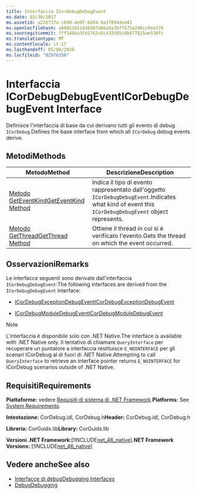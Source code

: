 ```yaml
---
title: Interfaccia ICorDebugDebugEvent
ms.date: 03/30/2017
ms.assetid: a226737a-cb99-4e97-bd94-9a37094ded41
ms.openlocfilehash: a66012651d4b307d06a5a3bff675a248cc0ee376
ms.sourcegitcommit: fff146ba3fd1762c8c432d95c8b877825ae536fc
ms.translationtype: MT
ms.contentlocale: it-IT
ms.lasthandoff: 05/08/2020
ms.locfileid: "82976356"
---
```

# <a name="icordebugdebugevent-interface"></a><span data-ttu-id="7a81a-102">Interfaccia ICorDebugDebugEvent</span><span class="sxs-lookup"><span data-stu-id="7a81a-102">ICorDebugDebugEvent Interface</span></span>
<span data-ttu-id="7a81a-103">Definisce l'interfaccia di base da cui derivano tutti gli evento di debug `ICorDebug`.</span><span class="sxs-lookup"><span data-stu-id="7a81a-103">Defines the base interface from which all `ICorDebug` debug events derive.</span></span>  
  
## <a name="methods"></a><span data-ttu-id="7a81a-104">Metodi</span><span class="sxs-lookup"><span data-stu-id="7a81a-104">Methods</span></span>  
  
|<span data-ttu-id="7a81a-105">Metodo</span><span class="sxs-lookup"><span data-stu-id="7a81a-105">Method</span></span>|<span data-ttu-id="7a81a-106">Descrizione</span><span class="sxs-lookup"><span data-stu-id="7a81a-106">Description</span></span>|  
|------------|-----------------|  
|[<span data-ttu-id="7a81a-107">Metodo GetEventKind</span><span class="sxs-lookup"><span data-stu-id="7a81a-107">GetEventKind Method</span></span>](icordebugdebugevent-geteventkind-method.md)|<span data-ttu-id="7a81a-108">Indica il tipo di evento rappresentato dall'oggetto `ICorDebugDebugEvent`.</span><span class="sxs-lookup"><span data-stu-id="7a81a-108">Indicates what kind of event this `ICorDebugDebugEvent` object represents.</span></span>|  
|[<span data-ttu-id="7a81a-109">Metodo GetThread</span><span class="sxs-lookup"><span data-stu-id="7a81a-109">GetThread Method</span></span>](icordebugdebugevent-getthread-method.md)|<span data-ttu-id="7a81a-110">Ottiene il thread in cui si è verificato l'evento.</span><span class="sxs-lookup"><span data-stu-id="7a81a-110">Gets the thread on which the event occurred.</span></span>|  
  
## <a name="remarks"></a><span data-ttu-id="7a81a-111">Osservazioni</span><span class="sxs-lookup"><span data-stu-id="7a81a-111">Remarks</span></span>  
 <span data-ttu-id="7a81a-112">Le interfacce seguenti sono derivate dall'interfaccia `ICorDebugDebugEvent`:</span><span class="sxs-lookup"><span data-stu-id="7a81a-112">The following interfaces are derived from the `ICorDebugDebugEvent` interface:</span></span>  
  
- [<span data-ttu-id="7a81a-113">ICorDebugExceptionDebugEvent</span><span class="sxs-lookup"><span data-stu-id="7a81a-113">ICorDebugExceptionDebugEvent</span></span>](icordebugexceptiondebugevent-interface.md)  
  
- [<span data-ttu-id="7a81a-114">ICorDebugModuleDebugEvent</span><span class="sxs-lookup"><span data-stu-id="7a81a-114">ICorDebugModuleDebugEvent</span></span>](icordebugmoduledebugevent-interface.md)  
  
> [!NOTE]
> <span data-ttu-id="7a81a-115">L'interfaccia è disponibile solo con .NET Native.</span><span class="sxs-lookup"><span data-stu-id="7a81a-115">The interface is available with .NET Native only.</span></span> <span data-ttu-id="7a81a-116">Il tentativo di chiamare `QueryInterface` per recuperare un puntatore a interfaccia restituisce `E_NOINTERFACE` per gli scenari ICorDebug al di fuori di .NET Native.</span><span class="sxs-lookup"><span data-stu-id="7a81a-116">Attempting to call `QueryInterface` to retrieve an interface pointer returns `E_NOINTERFACE` for ICorDebug scenarios outside of .NET Native.</span></span>  
  
## <a name="requirements"></a><span data-ttu-id="7a81a-117">Requisiti</span><span class="sxs-lookup"><span data-stu-id="7a81a-117">Requirements</span></span>  
 <span data-ttu-id="7a81a-118">**Piattaforme:** vedere [Requisiti di sistema di .NET Framework](../../get-started/system-requirements.md).</span><span class="sxs-lookup"><span data-stu-id="7a81a-118">**Platforms:** See [System Requirements](../../get-started/system-requirements.md).</span></span>  
  
 <span data-ttu-id="7a81a-119">**Intestazione:** CorDebug.idl, CorDebug.h</span><span class="sxs-lookup"><span data-stu-id="7a81a-119">**Header:** CorDebug.idl, CorDebug.h</span></span>  
  
 <span data-ttu-id="7a81a-120">**Libreria:** CorGuids.lib</span><span class="sxs-lookup"><span data-stu-id="7a81a-120">**Library:** CorGuids.lib</span></span>  
  
 <span data-ttu-id="7a81a-121">**Versioni .NET Framework:**[!INCLUDE[net_46_native](../../../../includes/net-46-native-md.md)]</span><span class="sxs-lookup"><span data-stu-id="7a81a-121">**.NET Framework Versions:** [!INCLUDE[net_46_native](../../../../includes/net-46-native-md.md)]</span></span>  
  
## <a name="see-also"></a><span data-ttu-id="7a81a-122">Vedere anche</span><span class="sxs-lookup"><span data-stu-id="7a81a-122">See also</span></span>

- [<span data-ttu-id="7a81a-123">Interfacce di debug</span><span class="sxs-lookup"><span data-stu-id="7a81a-123">Debugging Interfaces</span></span>](debugging-interfaces.md)
- [<span data-ttu-id="7a81a-124">Debug</span><span class="sxs-lookup"><span data-stu-id="7a81a-124">Debugging</span></span>](index.md)
